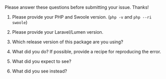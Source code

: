 Please answer these questions before submitting your issue. Thanks!

1. Please provide your PHP and Swoole version. (`php -v` and `php --ri swoole`)



2. Please provide your Laravel/Lumen version.



3. Which release version of this package are you using?



4. What did you do? If possible, provide a recipe for reproducing the error.



5. What did you expect to see?



6. What did you see instead?


